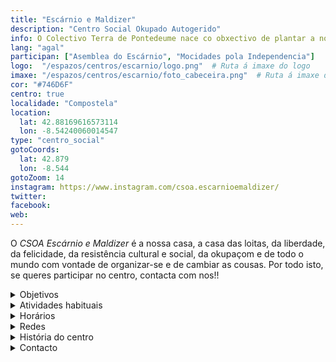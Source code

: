```yaml
---
title: "Escárnio e Maldizer"
description: "Centro Social Okupado Autogerido"
info: O Colectivo Terra de Pontedeume nace co obxectivo de plantar a nosa pequena semente na defensa e difusión dos dereitos do noso pobo, da nosa cultura, da nosa lingua e da nosa historia, desexando que esta semente xermole e floreza, xunto con outras moitas sementes, nun futuro mellor para o noso país.
lang: "agal"
participan: ["Asemblea do Escárnio", "Mocidades pola Independencia"]
logo:  "/espazos/centros/escarnio/logo.png"  # Ruta á imaxe do logo
imaxe: "/espazos/centros/escarnio/foto_cabeceira.png"  # Ruta á imaxe de fondo
cor: "#746D6F"
centro: true
localidade: "Compostela"
location:
  lat: 42.88169616573114
  lon: -8.54240060014547
type: "centro_social"
gotoCoords:
  lat: 42.879
  lon: -8.544
gotoZoom: 14
instagram: https://www.instagram.com/csoa.escarnioemaldizer/
twitter:
facebook:
web:
---
```


 O *CSOA Escárnio e Maldizer* é a nossa casa, a casa das loitas, da liberdade, da felicidade, da resistência cultural e social, da okupaçom e de todo o mundo com vontade de organizar-se e de cambiar as cousas. Por todo isto, se queres participar no centro, contacta com nos!!
<details>
  <summary>Objetivos</summary>
  <ul>
    <li>Objetivo 1</li>
    <li>Objetivo 2</li>
    <li>Objetivo 3</li>
  </ul>
</details>

<details>
  <summary>Atividades habituais</summary>
  <p>No Centro Social organizamos umha ampla variedade de atividades:</p>
  <ul>
    <li>Talheres</li>
    <li>Faladoiros</li>
    <li>Projeçons</li>
    <li>Juntanzas</li>
  </ul>
</details>

<details>
  <summary>Horários</summary>
  <p>Os horários habituais do centro som os seguintes:</p>
  <ul>
    <li><strong>Segundas a sextas:</strong> 16:00 - 21:00.</li>
    <li><strong>Sábados:</strong> 10:00 - 14:00 e 16:00 - 20:00.</li>
    <li><strong>Domingos:</strong> Pechado, excepto para eventos programados.</li>
  </ul>
</details>

<details>
  <summary>Redes</summary>
  <p>Conhece-nos a través de:</p>
  <ul>
    <li>Instragram</li>
    <li>Twiter/X</li>
    <li>Facebook</li>
    <li>Bluesky</li>
  </ul>
</details>

<details>
  <summary>História do centro</summary>
  <p></p>
</details>

<details>
  <summary>Contacto</summary>
  <p>Podes contatar connosco a través de:</p>
  <ul>
    <li>Email: contacto@email.com</li>
    <li>Teléfono: 111 111 111</li>
    <li>Endereço: - </li>
  </ul>
</details>